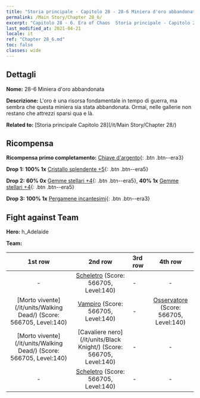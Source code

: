 ```yaml
---
title: "Storia principale - Capitolo 28 - 28-6 Miniera d'oro abbandonata"
permalink: /Main Story/Chapter 28_6/
excerpt: "Capitolo 28 - 6. Era of Chaos  Storia principale - Capitolo 28_6. 28-6 Miniera d'oro abbandonata"
last_modified_at: 2021-04-21
locale: it
ref: "Chapter 28_6.md"
toc: false
classes: wide
---
```


## Dettagli

 **Nome:** 28-6 Miniera d'oro abbandonata

 **Descrizione:** L'oro è una risorsa fondamentale in tempo di guerra, ma sembra che questa miniera sia stata abbandonata. Ormai, nelle gallerie non restano che attrezzi sparsi qua e là.

 **Related to:** [Storia principale Capitolo 28](/it/Main Story/Chapter 28/)

## Ricompensa

 **Ricompensa primo completamento:** [Chiave d'argento](/it/Items/con_693/){: .btn .btn--era3}

 **Drop 1:** **100% 1x** [Cristallo splendente +5](/it/Items/mat_101/){: .btn .btn--era5}

 **Drop 2:** **60% 0x** [Gemme stellari +4](/it/Items/mat_93/){: .btn .btn--era5}, **40% 1x** [Gemme stellari +4](/it/Items/mat_93/){: .btn .btn--era5}

 **Drop 3:** **100% 1x** [Pergamene incantesimi](/it/Items/con_694/){: .btn .btn--era3}


## Fight against Team
 **Hero:** h_Adelaide

 **Team:**


  | 1st row | 2nd row | 3rd row | 4th row |
  |:----:|:----:|:----|:----:|
  | - | [Scheletro](/it/units/Skeleton/) (Score: 566705, Level:140)  | - | - |
  | [Morto vivente](/it/units/Walking Dead/) (Score: 566705, Level:140)  | [Vampiro](/it/units/Vampire/) (Score: 566705, Level:140)  | - | [Osservatore](/it/units/Beholder/) (Score: 566705, Level:140)  |
  | [Morto vivente](/it/units/Walking Dead/) (Score: 566705, Level:140)  | [Cavaliere nero](/it/units/Black Knight/) (Score: 566705, Level:140)  | - | - |
  | - | [Scheletro](/it/units/Skeleton/) (Score: 566705, Level:140)  | - | - |


